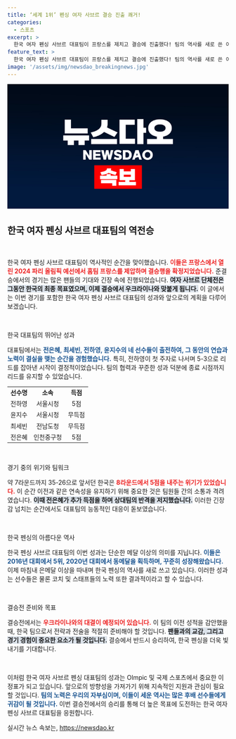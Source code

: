 ```yaml
---
title: ‘세계 1위’ 펜싱 여자 사브르 결승 진출 쾌거!
categories:
  - 스포츠
excerpt: >
  한국 여자 펜싱 사브르 대표팀이 프랑스를 제치고 결승에 진출했다! 팀의 역사를 새로 쓴 이들은 결승에서 우크라이나와 맞붙는다. 파리 올림픽, 은메달 이상의 쾌거를 기대해 보세요!
feature_text: >
  한국 여자 펜싱 사브르 대표팀이 프랑스를 제치고 결승에 진출했다! 팀의 역사를 새로 쓴 이들은 결승에서 우크라이나와 맞붙는다. 파리 올림픽, 은메달 이상의 쾌거를 기대해 보세요!
image: '/assets/img/newsdao_breakingnews.jpg'
---
```


<p><img src="/assets/img/newsdao_breakingnews.jpg" alt="flaretime 속보" /></p>

<h2 data-ke-size="size26">한국 여자 펜싱 사브르 대표팀의 역전승</h2>

<p data-ke-size="size16">&nbsp;</p>

<p>한국 여자 펜싱 사브르 대표팀이 역사적인 순간을 맞이했습니다. <b><span style="color: #ee2323;">이들은 프랑스에서 열린 2024 파리 올림픽 예선에서 홈팀 프랑스를 제압하며 결승행을 확정지었습니다.</span></b> 준결승에서의 경기는 많은 팬들의 기대와 긴장 속에 진행되었습니다. <b><span style="background-color: #21538527;">여자 사브르 단체전은 그동안 한국의 최종 목표였으며, 이제 결승에서 우크라이나와 맞붙게 됩니다.</span></b> 이 글에서는 이번 경기를 포함한 한국 여자 펜싱 사브르 대표팀의 성과와 앞으로의 계획을 다루어 보겠습니다.</p>

<p data-ke-size="size16">&nbsp;</p>

<p>한국 대표팀의 뛰어난 성과</p>

<p>대표팀에서는 <b><span style="color: #1a5490;">전은혜, 최세빈, 전하영, 윤지수의 네 선수들이 출전하여, 그 동안의 연습과 노력이 결실을 맺는 순간을 경험했습니다.</span></b> 특히, 전하영이 첫 주자로 나서며 5-3으로 리드를 잡아낸 시작이 결정적이었습니다. 팀의 협력과 꾸준한 성과 덕분에 종료 시점까지 리드를 유지할 수 있었습니다.</p>

<table>
<tr>
<td style="text-align: center; height: 17px;"><b>선수명</b></td>
<td style="text-align: center; height: 17px;"><b>소속</b></td>
<td style="text-align: center; height: 17px;"><b>득점</b></td>
</tr>
<tr>
<td style="text-align: center; height: 17px;">전하영</td>
<td style="text-align: center; height: 17px;">서울시청</td>
<td style="text-align: center; height: 17px;">5점</td>
</tr>
<tr>
<td style="text-align: center; height: 17px;">윤지수</td>
<td style="text-align: center; height: 17px;">서울시청</td>
<td style="text-align: center; height: 17px;">무득점</td>
</tr>
<tr>
<td style="text-align: center; height: 17px;">최세빈</td>
<td style="text-align: center; height: 17px;">전남도청</td>
<td style="text-align: center; height: 17px;">무득점</td>
</tr>
<tr>
<td style="text-align: center; height: 17px;">전은혜</td>
<td style="text-align: center; height: 17px;">인천중구청</td>
<td style="text-align: center; height: 17px;">5점</td>
</tr>
</table>

<p data-ke-size="size16">&nbsp;</p>

<p>경기 중의 위기와 팀워크</p>

<p>약 7라운드까지 35-26으로 앞서던 한국은 <b><span style="color: #ee2323;">8라운드에서 5점을 내주는 위기가 있었습니다.</span></b> 이 순간 이전과 같은 연속성을 유지하기 위해 중요한 것은 팀원들 간의 소통과 격려였습니다. <b><span style="background-color: #21538527;">이때 전은혜가 추가 득점을 하며 상대팀의 반격을 저지했습니다.</span></b> 이러한 긴장감 넘치는 순간에서도 대표팀의 능동적인 대응이 돋보였습니다.</p>

<p data-ke-size="size16">&nbsp;</p>

<p>한국 펜싱의 아름다운 역사</p>

<p>한국 펜싱 사브르 대표팀의 이번 성과는 단순한 메달 이상의 의미를 지닙니다. <b><span style="color: #1a5490;">이들은 2016년 대회에서 5위, 2020년 대회에서 동메달을 획득하며, 꾸준히 성장해왔습니다.</span></b> 이제 마침내 은메달 이상을 따내며 한국 펜싱의 역사를 새로 쓰고 있습니다. 이러한 성과는 선수들은 물론 코치 및 스태프들의 노력 또한 결과적이라고 할 수 있습니다.</p>

<p data-ke-size="size16">&nbsp;</p>

<p>결승전 준비와 목표</p>

<p>결승전에서는 <b><span style="color: #ee2323;">우크라이나와의 대결이 예정되어 있습니다.</span></b> 이 팀의 이전 성적을 감안했을 때, 한국 팀으로서 전략과 전술을 적절히 준비해야 할 것입니다. <b><span style="background-color: #21538527;">팬들과의 교감, 그리고 경기 경험이 중요한 요소가 될 것입니다.</span></b> 결승에서 반드시 승리하여, 한국 펜싱을 더욱 빛내기를 기대합니다.</p>

<p data-ke-size="size16">&nbsp;</p>

<p>이처럼 한국 여자 사브르 펜싱 대표팀의 성과는 Olmpic 및 국제 스포츠에서 중요한 이정표가 되고 있습니다. 앞으로의 방향성을 가져가기 위해 지속적인 지원과 관심이 필요할 것입니다. <b><span style="color: #1a5490;">팀의 노력은 우리의 자부심이며, 이들이 세운 역사는 많은 후배 선수들에게 귀감이 될 것입니다.</span></b> 이번 결승전에서의 승리를 통해 더 높은 목표에 도전하는 한국 여자 펜싱 사브르 대표팀을 응원합니다.</p>
실시간 뉴스 속보는, <a href="https://newsdao.kr" rel="dofollow">https://newsdao.kr</a>


